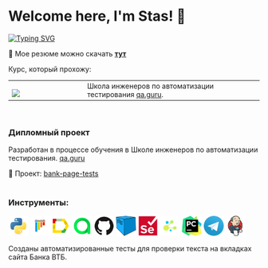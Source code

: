 # Welcome here, I'm Stas! 👋


[![Typing SVG](https://readme-typing-svg.herokuapp.com?font=Fira+Code&pause=1000&color=000000&random=false&width=435&lines=I'm+a+QA+Engineer+)](https://git.io/typing-svg)




📝 Мое резюме можно скачать [**тут**](https://psv4.userapi.com/c235031/u1893232/docs/d9/917dff24208b/Dudnik_QA_Engineer_Rezyume.doc?extra=FvUZqiS04-SfnPbvg6cgLAwi02yzqZagi9sLpc9T1eAVR1dzTPQLmzmplsYekLs7U_O3h1QrIDs0eJvHnYkE8MXHHcwqsYGews-yUFnCWsCe0Vcocf7pkBzbNWeDJTABVmC6vULu5Ry_-5EDndrS&dl=1)



Курс, который прохожу:
<table width="100%" border='0'>
    <tr><td width="30%" valign="bottom"><img src="https://fs-thb03.getcourse.ru/fileservice/file/thumbnail/h/b635b6cb9478bb87c77e9c070ee6e122.png/s/x50/a/159627/sc/207"></td><td valign="middle">Школа инженеров по автоматизации тестирования <a target="_blank" href="https://qa.guru">qa.guru</a>.</td></tr>
   </tr>
  </table>
  </br>

### Дипломный проект
Разработан в процессе обучения в Школе инженеров по автоматизации тестирования. <a target="_blank" href="https://qa.guru">qa.guru</a>

:link: Проект: <a target="_blank" href="https://github.com/idudnik/qa_guru_15">bank-page-tests</a></br></br>

### Инструменты:

<img title="Python" src="/icon/python-original.svg" height="40" width="40"/> <img title="Pytest" src="icon/pytest-original.svg" height="40" width="40"/><img title="Allure Report" src="icon/Allure_Report.png" height="40" width="40"/> <img title="Allure TestOps" src="icon/AllureTestOps.png" height="40" width="40"/> <img title="GitHub" src="icon/github-original.svg" height="40" width="40"/> <img title="Selenoid" 
src="icon/selenoid.png" height="40" width="40"/> <img title="Selenium" src="icon/selenium-original.svg" height="40" width="40"/> <img title="Selene" src="icon/selene.png" height="40" width="40"/> <img title="Pycharm" src="icon/pycharm.png" height="40" width="40"/> <img title="Telegram" src="icon/tg.png" height="40" width="40"/> <img title="Jenkins" src="icon/jenkins-original.svg" height="40" width="40"/>

Созданы автоматизированные тесты для проверки текста на вкладках сайта Банка ВТБ.
